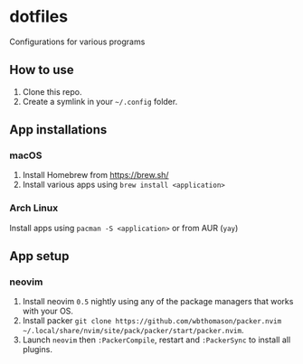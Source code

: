 # dotfiles

Configurations for various programs

## How to use

1. Clone this repo.
2. Create a symlink in your `~/.config` folder.

## App installations

### macOS

1. Install Homebrew from https://brew.sh/
2. Install various apps using `brew install <application>`

### Arch Linux

Install apps using `pacman -S <application>` or from AUR (`yay`)

## App setup

### neovim

1. Install neovim `0.5` nightly using any of the package managers that works with your OS.
2. Install packer `git clone https://github.com/wbthomason/packer.nvim ~/.local/share/nvim/site/pack/packer/start/packer.nvim`.
3. Launch `neovim` then `:PackerCompile`, restart and `:PackerSync` to install all plugins.
